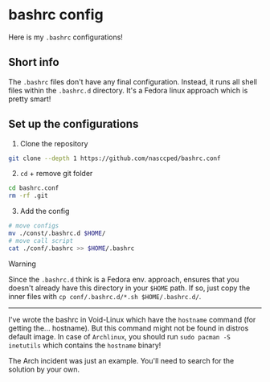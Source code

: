 bashrc config
=============

Here is my `.bashrc` configurations!

## Short info

The `.bashrc` files don't have any final configuration. Instead, it
runs all shell files within the `.bashrc.d` directory. It's a Fedora
linux approach which is pretty smart!

## Set up the configurations

1. Clone the repository
```sh
git clone --depth 1 https://github.com/nasccped/bashrc.conf
```
2. `cd` + remove git folder
```sh
cd bashrc.conf
rm -rf .git
```
3. Add the config
```sh
# move configs
mv ./const/.bashrc.d $HOME/
# move call script
cat ./conf/.bashrc >> $HOME/.bashrc
```

> [!WARNING]
>
> Since the `.bashrc.d` think is a Fedora env. approach, ensures that
> you doesn't already have this directory in your `$HOME` path. If
> so, just copy the inner files with
> `cp conf/.bashrc.d/*.sh $HOME/.bashrc.d/`.
>
> ---
>
> I've wrote the bashrc in Void-Linux which have the `hostname`
> command (for getting the... hostname). But this command might not
> be found in distros default image. In case of `Archlinux`, you
> should run `sudo pacman -S inetutils` which contains the `hostname`
> binary!
>
> The Arch incident was just an example. You'll need to search for
> the solution by your own.
